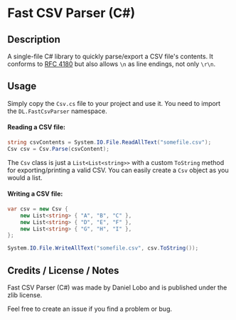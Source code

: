 ﻿Fast CSV Parser (C#)
=================

## Description

A single-file C# library to quickly parse/export a CSV file's contents. It conforms to [RFC 4180](https://tools.ietf.org/html/rfc4180) but also allows `\n` as line endings, not only `\r\n`.

## Usage

Simply copy the `Csv.cs` file to your project and use it. You need to import the `DL.FastCsvParser` namespace.

#### Reading a CSV file:

```C#
string csvContents = System.IO.File.ReadAllText("somefile.csv");
Csv csv = Csv.Parse(csvContent);
```

The `Csv` class is just a `List<List<string>>` with a custom `ToString` method for exporting/printing a valid CSV. You can easily create a `Csv` object as you would a list.

#### Writing a CSV file:

```C#
var csv = new Csv {
	new List<string> { "A", "B", "C" },
	new List<string> { "D", "E", "F" },
	new List<string> { "G", "H", "I" },
};

System.IO.File.WriteAllText("somefile.csv", csv.ToString());
```

## Credits / License / Notes

Fast CSV Parser (C#) was made by Daniel Lobo and is published under the zlib license.

Feel free to create an issue if you find a problem or bug.
